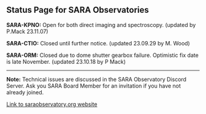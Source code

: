 ## Status Page for SARA Observatories

**SARA-KPNO:** Open for both direct imaging and spectroscopy. (updated by P.Mack 23.11.07)
  
**SARA-CTIO:** Closed until further notice. (updated 23.09.29 by M. Wood)

**SARA-ORM:**  Closed due to dome shutter gearbox failure. Optimistic fix date is late November. (updated 23.10.18 by P Mack)

---

**Note:** Technical issues are discussed in the SARA Observatory Discord Server.  Ask you SARA Board Member for an invitation if you have not already joined.

[Link to saraobservatory.org website](https://saraobservatory.org)

